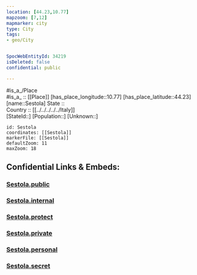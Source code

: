 ```yaml
---
location: [44.23,10.77] 
mapzoom: [7,12] 
mapmarker: city 
type: City
tags:
- geo/City


SpocWebEntityId: 34219
isDeleted: false
confidential: public

---
```

#is_a_/Place  
#is_a_ :: [[Place]] 
[has_place_longitude::10.77] 
[has_place_latitude::44.23] 
[name::Sestola] 
State ::  
Country :: [[../../../../../Italy]]  
[StateId::] 
[Population::] 
[Unknown::] 


```leaflet
id: Sestola
coordinates: [[Sestola]] 
markerFile: [[Sestola]] 
defaultZoom: 11 
maxZoom: 18
```


## Confidential Links & Embeds: 

### [Sestola.public](/_public/\Earth\Continent\Europe\Europe~South\Italy\regions~Italy\Emilia-Romagna\Modena.Province\CitySestola.public.md) 

### [Sestola.internal](/_internal/\Earth\Continent\Europe\Europe~South\Italy\regions~Italy\Emilia-Romagna\Modena.Province\CitySestola.internal.md) 

### [Sestola.protect](/_protect/\Earth\Continent\Europe\Europe~South\Italy\regions~Italy\Emilia-Romagna\Modena.Province\CitySestola.protect.md) 

### [Sestola.private](/_private/\Earth\Continent\Europe\Europe~South\Italy\regions~Italy\Emilia-Romagna\Modena.Province\CitySestola.private.md) 

### [Sestola.personal](/_personal/\Earth\Continent\Europe\Europe~South\Italy\regions~Italy\Emilia-Romagna\Modena.Province\CitySestola.personal.md) 

### [Sestola.secret](/_secret/\Earth\Continent\Europe\Europe~South\Italy\regions~Italy\Emilia-Romagna\Modena.Province\CitySestola.secret.md)

